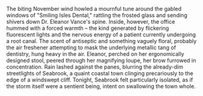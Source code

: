 The biting November wind howled a mournful tune around the gabled windows of "Smiling Isles Dental," rattling the frosted glass and sending shivers down Dr. Eleanor Vance's spine.  Inside, however, the office hummed with a forced warmth – the kind generated by flickering fluorescent lights and the nervous energy of a patient currently undergoing a root canal.  The scent of antiseptic and something vaguely floral, probably the air freshener attempting to mask the underlying metallic tang of dentistry, hung heavy in the air.  Eleanor, perched on her ergonomically designed stool, peered through her magnifying loupe, her brow furrowed in concentration. Rain lashed against the panes, blurring the already-dim streetlights of Seabrook, a quaint coastal town clinging precariously to the edge of a windswept cliff. Tonight, Seabrook felt particularly isolated, as if the storm itself were a sentient being, intent on swallowing the town whole.
